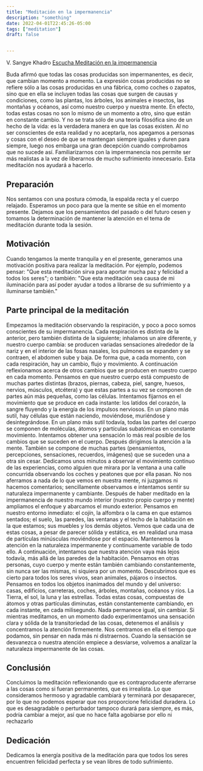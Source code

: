 ```yaml
---
title: "Meditación en la impermanencia"
description: "something"
date: 2022-04-01T22:45:26-05:00
tags: ["meditation"]
draft: false


---
```

V. Sangye Khadro
[Escucha Meditación en la impermanencia](https://www.yatan.co/audio/meditacionenlaimpermanencia.mp3)


Buda afirmó que todas las cosas producidas son impermanentes, es decir, que cambian
momento a momento. La expresión cosas producidas no se refiere sólo a las cosas
producidas en una fábrica, como coches o zapatos, sino que en ella se incluyen todas las
cosas que surgen de causas y condiciones, como las plantas, los árboles, los animales e
insectos, las montañas y océanos, así como nuestro cuerpo y nuestra mente. En efecto,
todas estas cosas no son lo mismo de un momento a otro, sino que están en constante
cambio. Y no se trata sólo de una teoría filosófica sino de un hecho de la vida: es la
verdadera manera en que las cosas existen. Al no ser conscientes de esta realidad y no
aceptarla, nos apegamos a personas y cosas con el deseo de que se mantengan siempre
iguales y duren para siempre, luego nos embarga una gran decepción cuando
comprobamos que no sucede así. Familiarizarnos con la impermanencia nos permite ser
más realistas a la vez de liberarnos de mucho sufrimiento innecesario. Esta meditación nos
ayudará a hacerlo.

## Preparación
Nos sentamos con una postura cómoda, la espalda recta y el cuerpo relajado.
Esperamos un poco para que la mente se sitúe en el momento presente. Dejamos que
los pensamientos del pasado o del futuro cesen y tomamos la determinación de mantener la
atención en el tema de meditación durante toda la sesión.

## Motivación
Cuando tengamos la mente tranquila y en el presente, generamos una motivación
positiva para realizar la meditación. Por ejemplo, podemos pensar: "Que esta meditación
sirva para aportar mucha paz y felicidad a todos los seres"; o también: "Que esta
meditación sea causa de mi iluminación para así poder ayudar a todos a librarse de su
sufrimiento y a iluminarse también."

## Parte principal de la meditación
Empezamos la meditación observando la respiración, y poco a poco somos
conscientes de su impermanencia. Cada respiración es distinta de la anterior, pero también
distinta de la siguiente; inhalamos un aire diferente, y nuestro cuerpo cambia: se producen
variadas sensaciones alrededor de la nariz y en el interior de las fosas nasales, los pulmones
se expanden y se contraen, el abdomen sube y baja. De forma que, a cada momento, con
cada respiración, hay un cambio, flujo y movimiento.
A continuación reflexionamos acerca de otros cambios que se producen en nuestro
cuerpo en cada momento. Pensamos en que nuestro cuerpo está compuesto de muchas
partes distintas (brazos, piernas, cabeza, piel, sangre, huesos, nervios, músculos, etcétera) y
que estas partes a su vez se componen de partes aún más pequeñas, como las células.
Intentamos fijarnos en el movimiento que se produce en cada instante: los latidos del corazón, la sangre fluyendo y la energía de los impulsos nerviosos. En un plano más sutil,
hay células que están naciendo, moviéndose, muriéndose y desintegrándose.
En un plano más sutil todavía, todas las partes del cuerpo se componen de moléculas,
átomos y partículas subatómicas en constante movimiento. Intentamos obtener una
sensación lo más real posible de los cambios que se suceden en el cuerpo.
Después dirigimos la atención a la mente. También se compone de muchas partes
(pensamientos, percepciones, sensaciones, recuerdos, imágenes) que se suceden una a otra
sin cesar. Dedicamos unos minutos a observar el movimiento continuo de las experiencias,
como alguien que mirara por la ventana a una calle concurrida observando los coches y peatones que por ella pasan. No nos aferramos a nada de lo que vemos en nuestra mente, ni juzgamos ni hacemos comentarios; sencillamente observamos e intentamos sentir su naturaleza impermanente y cambiante.
Después de haber meditado en la impermanencia de nuestro mundo interior (nuestro propio cuerpo y mente) ampliamos el enfoque y abarcamos el mundo exterior. Pensamos
en nuestro entorno inmediato: el cojín, la alfombra o la cama en que estamos sentados; el suelo, las paredes, las ventanas y el techo de la habitación en la que estamos; sus muebles y
los demás objetos. Vemos que cada una de estas cosas, a pesar de parecer sólida y estática, es en realidad una masa de partículas minúsculas moviéndose por el espacio. Mantenemos
la atención en la naturaleza impermanente y continuamente variable de todo ello.
A continuación, intentamos que nuestra atención vaya más lejos todavía, más allá de las paredes de la habitación. Pensamos en otras personas, cuyo cuerpo y mente están
también cambiando constantemente, sin nunca ser las mismas, ni siquiera por un momento. Descubrimos que es cierto para todos los seres vivos, sean animales, pájaros o
insectos.
Pensamos en todos los objetos inanimados del mundo y del universo: casas, edificios,
carreteras, coches, árboles, montañas, océanos y ríos. La Tierra, el sol, la luna y las estrellas.
Todas estas cosas, compuestas de átomos y otras partículas diminutas, están constantemente cambiando, en cada instante, en cada milisegundo. Nada permanece igual,
sin cambiar. Si mientras meditamos, en un momento dado experimentamos una sensación clara y
sólida de la transitoriedad de las cosas, detenemos el análisis y concentramos la atención firmemente. Nos centramos en ella el tiempo que podamos, sin pensar en nada más ni
distraernos.
Cuando la sensación se desvanezca o nuestra atención empiece a desviarse, volvemos
a analizar la naturaleza impermanente de las cosas.

## Conclusión
Concluimos la meditación reflexionando que es contraproducente aferrarse a las cosas como si fueran permanentes, que es irrealista. Lo que consideramos hermoso y agradable
cambiará y terminará por desaparecer, por lo que no podemos esperar que nos proporcione felicidad duradera. Lo que es desagradable o perturbador tampoco durará para siempre, es
más, podría cambiar a mejor, así que no hace falta agobiarse por ello ni rechazarlo


## Dedicación
Dedicamos la energía positiva de la meditación para que todos los seres encuentren
felicidad perfecta y se vean libres de todo sufrimiento.